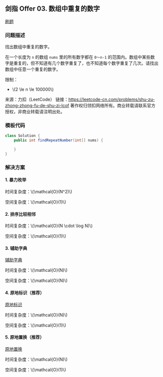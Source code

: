 <script src="https://cdn.bootcss.com/mathjax/2.7.7/MathJax.js?config=TeX-AMS-MML_HTMLorMML"></script>

## 剑指 Offer 03. 数组中重复的数字

[刷题](qu003/solu/Solution.java)

### 问题描述

找出数组中重复的数字。

在一个长度为 `n` 的数组 `nums` 里的所有数字都在 `0～n-1` 的范围内。数组中某些数字是重复的，但不知道有几个数字重复了，也不知道每个数字重复了几次。请找出数组中任意一个重复的数字。

限制：

* \\(2 \le n \le 100000\\)

来源：力扣（LeetCode）
链接：https://leetcode-cn.com/problems/shu-zu-zhong-zhong-fu-de-shu-zi-lcof
著作权归领扣网络所有。商业转载请联系官方授权，非商业转载请注明出处。

### 模板代码

``` java
class Solution {
    public int findRepeatNumber(int[] nums) {
        
    }
}
```

### 解决方案

#### 1. 暴力枚举


时间复杂度：\\(\mathcal{O}(N^2)\\)

空间复杂度：\\(\mathcal{O}(1)\\)

#### 2. 排序比较相邻

时间复杂度：\\(\mathcal{O}(N \cdot \log N)\\)

空间复杂度：\\(\mathcal{O}(1)\\)

#### 3. 辅助字典

[辅助字典](qu003/solu3/Solution.java)

时间复杂度：\\(\mathcal{O}(N)\\)

空间复杂度：\\(\mathcal{O}(N)\\)

#### 4. 原地标识（推荐）

[原地标识](qu003/solu4/Solution.java)

时间复杂度：\\(\mathcal{O}(N)\\)

空间复杂度：\\(\mathcal{O}(1)\\)

#### 5. 原地置换（推荐）

[原地置换](qu003/solu5/Solution.java)

时间复杂度：\\(\mathcal{O}(N)\\)

空间复杂度：\\(\mathcal{O}(1)\\)
